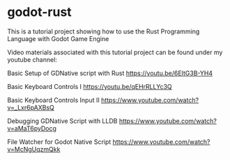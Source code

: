 # godot-rust
This is a tutorial project showing how to use the Rust Programming Language with Godot Game Engine

Video materials associated with this tutorial project can be found under my youtube channel:

Basic Setup of GDNative script with Rust 
https://youtu.be/6EItG3B-YH4

Basic Keyboard Controls I
https://youtu.be/qEHrRLLYc3Q

Basic Keyboard Controls Input II
https://www.youtube.com/watch?v=_Lxr6pAXBsQ

Debugging GDNative Script with LLDB
https://www.youtube.com/watch?v=aMaT6pyDocg

File Watcher for Godot Native Script
https://www.youtube.com/watch?v=McNgUqzmQkk
